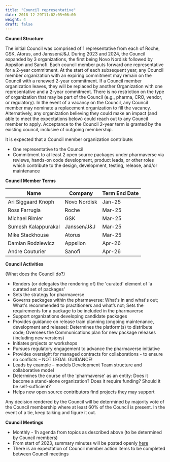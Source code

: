 ```yaml
---
title: "Council representative"
date: 2018-12-29T11:02:05+06:00
weight: 4
draft: false
---
```


**Council Structure**

The initial Council was comprised of 1 representative from each of Roche, GSK, Atorus, and Janssen/J&J.
During 2023 and 2024, the Council expanded by 3 organizations, the first being Novo Nordisk followed by Appsilon and Sanofi.
Each council member puts forward one representative for a 2-year commitment. At the start of each subsequent year,
any Council member organization with an expiring commitment may remain on the Council with a renewed 2-year commitment. If a Council member organization leaves, 
they will be replaced by another Organization with one representative and a 2-year commitment. There is no restriction on the type of organization that may be
part of the Council (e.g., pharma, CRO, vendor, or regulatory). In the event of a vacancy on the Council, any Council member may nominate a replacement
organization to fill the vacancy. Alternatively, any organization believing they could make an impact (and able to meet the expectations below) could reach out
to any Council member to apply. Acceptance to the Council 2-year term is granted by the existing council, inclusive of outgoing membership.

It is expected that a Council member organization contribute:
*	One representative to the Council
*	Commitment to at least 2 open source packages under pharmaverse via reviews, hands-on code development, product leads, or other roles which contribute to the 
design, development, testing, release, and/or maintenance     

**Council Member Terms**

| Name | Company | Term End Date |
| ----------- | ----------- | ----------- |
| Ari Siggaard Knoph | Novo Nordisk | Jan-25 |
| Ross Farrugia | Roche | Mar-25 |
| Michael Rimler | GSK | Mar-25 |
| Sumesh Kalappurakal | Janssen/J&J | Mar-25 |
| Mike Stackhouse | Atorus | Mar-25 |
| Damian Rodziewicz | Appsilon | Apr-26 |
| Andre Couturier | Sanofi | Apr-26 |

**Council Activities** 

(What does the Council do?)
*	Renders (or delegates the rendering of) the 'curated' element of 'a curated set of packages'
*	Sets the strategy for pharmaverse
*	Governs packages within the pharmaverse: What's in and what's out; What's recommended to practitioners and what’s not; Sets the requirements for a package 
to be included in the pharmaverse
*	Support organizations developing candidate packages
*	Provides guidance on release train planning (ongoing maintenance, development and release): Determines the platform(s) to distribute code; Oversees the 
Communications plan for new package releases (including new versions)
*	Initiates projects or workshops
*	Pursues regulatory engagement to advance the pharmaverse initiative
*	Provides oversight for managed contracts for collaborations - to ensure no conflicts – NOT LEGAL GUIDANCE!
*	Leads by example – models Development Team structure and collaborative model
*	Determines the course of the 'pharmaverse' as an entity:	Does it become a stand-alone organization? Does it require funding?	Should it be self-sufficient?
*	Helps new open source contributors find projects they may support

Any decision rendered by the Council will be determined by majority vote of the Council membership where at least 60% of the Council is present. In the event 
of a tie, keep talking and figure it out.

**Council Meetings** 

*	Monthly - 1h agenda from topics as described above (to be determined by Council members)
*	From start of 2023, summary minutes will be posted openly [here](https://github.com/pharmaverse/pharmaverse/tree/main/static/council%20meeting%20minutes) 
*	There is an expectation of Council member action items to be completed between Council meetings

